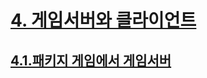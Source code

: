 # [4. 게임서버와 클라이언트](https://thebook.io/006884/0228/)

## [4.1.패키지 게임에서 게임서버](https://thebook.io/006884/0229/)